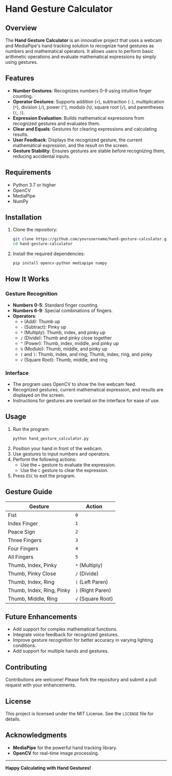 # Hand Gesture Calculator

## Overview
The **Hand Gesture Calculator** is an innovative project that uses a webcam and MediaPipe's hand tracking solution to recognize hand gestures as numbers and mathematical operators. It allows users to perform basic arithmetic operations and evaluate mathematical expressions by simply using gestures.

## Features
- **Number Gestures**: Recognizes numbers 0-9 using intuitive finger counting.
- **Operator Gestures**: Supports addition (`+`), subtraction (`-`), multiplication (`*`), division (`/`), power (`^`), modulo (`%`), square root (`√`), and parentheses (`(`, `)`).
- **Expression Evaluation**: Builds mathematical expressions from recognized gestures and evaluates them.
- **Clear and Equals**: Gestures for clearing expressions and calculating results.
- **User Feedback**: Displays the recognized gesture, the current mathematical expression, and the result on the screen.
- **Gesture Stability**: Ensures gestures are stable before recognizing them, reducing accidental inputs.

## Requirements
- Python 3.7 or higher
- OpenCV
- MediaPipe
- NumPy

## Installation
1. Clone the repository:
   ```bash
   git clone https://github.com/yourusername/hand-gesture-calculator.git
   cd hand-gesture-calculator
   ```
2. Install the required dependencies:
   ```bash
   pip install opencv-python mediapipe numpy
   ```

## How It Works
### Gesture Recognition
- **Numbers 0-5**: Standard finger counting.
- **Numbers 6-9**: Special combinations of fingers.
- **Operators**: 
  - `+` (Add): Thumb up
  - `-` (Subtract): Pinky up
  - `*` (Multiply): Thumb, index, and pinky up
  - `/` (Divide): Thumb and pinky close together
  - `^` (Power): Thumb, index, middle, and pinky up
  - `%` (Modulo): Thumb, middle, and pinky up
  - `(` and `)`: Thumb, index, and ring; Thumb, index, ring, and pinky
  - `√` (Square Root): Thumb, middle, and ring

### Interface
- The program uses OpenCV to show the live webcam feed.
- Recognized gestures, current mathematical expression, and results are displayed on the screen.
- Instructions for gestures are overlaid on the interface for ease of use.

## Usage
1. Run the program:
   ```bash
   python hand_gesture_calculator.py
   ```
2. Position your hand in front of the webcam.
3. Use gestures to input numbers and operators.
4. Perform the following actions:
   - Use the `=` gesture to evaluate the expression.
   - Use the `C` gesture to clear the expression.
5. Press `ESC` to exit the program.

## Gesture Guide
| Gesture                  | Action          |
|--------------------------|-----------------|
| Fist                    | `0`             |
| Index Finger            | `1`             |
| Peace Sign              | `2`             |
| Three Fingers           | `3`             |
| Four Fingers            | `4`             |
| All Fingers             | `5`             |
| Thumb, Index, Pinky     | `*` (Multiply)  |
| Thumb, Pinky Close      | `/` (Divide)    |
| Thumb, Index, Ring      | `(` (Left Paren)|
| Thumb, Index, Ring, Pinky | `)` (Right Paren) |
| Thumb, Middle, Ring     | `√` (Square Root) |

## Future Enhancements
- Add support for complex mathematical functions.
- Integrate voice feedback for recognized gestures.
- Improve gesture recognition for better accuracy in varying lighting conditions.
- Add support for multiple hands and gestures.

## Contributing
Contributions are welcome! Please fork the repository and submit a pull request with your enhancements.

## License
This project is licensed under the MIT License. See the `LICENSE` file for details.

## Acknowledgments
- **MediaPipe** for the powerful hand tracking library.
- **OpenCV** for real-time image processing.

---
**Happy Calculating with Hand Gestures!**

